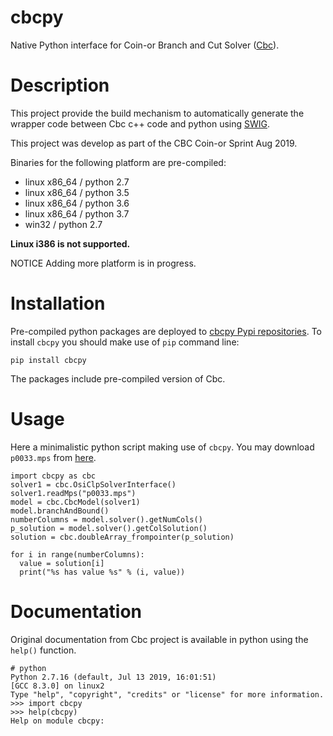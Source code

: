 # cbcpy

Native Python interface for Coin-or Branch and Cut Solver ([Cbc](https://github.com/coin-or/Cbc)).

# Description

This project provide the build mechanism to automatically generate the wrapper code between Cbc c++ code and python using [SWIG](http://www.swig.org/).

This project was develop as part of the CBC Coin-or Sprint Aug 2019.

Binaries for the following platform are pre-compiled:
* linux x86_64 / python 2.7
* linux x86_64 / python 3.5
* linux x86_64 / python 3.6
* linux x86_64 / python 3.7
* win32 / python 2.7

**Linux i386 is not supported.**

NOTICE Adding more platform is in progress.

# Installation

Pre-compiled python packages are deployed to [cbcpy Pypi repositories](https://pypi.org/cbcpy).
To install `cbcpy` you should make use of `pip` command line:

    pip install cbcpy
    
The packages include pre-compiled version of Cbc.


# Usage

Here a minimalistic python script making use of `cbcpy`.
You may download `p0033.mps` from [here](https://raw.githubusercontent.com/coin-or/yaposib/master/examples/p0033.mps).

    import cbcpy as cbc
    solver1 = cbc.OsiClpSolverInterface()
    solver1.readMps("p0033.mps")
    model = cbc.CbcModel(solver1)
    model.branchAndBound()
    numberColumns = model.solver().getNumCols()
    p_solution = model.solver().getColSolution()
    solution = cbc.doubleArray_frompointer(p_solution)
    
    for i in range(numberColumns):
      value = solution[i]
      print("%s has value %s" % (i, value))
      
# Documentation

Original documentation from Cbc project is available in python using the `help()` function.

    # python
    Python 2.7.16 (default, Jul 13 2019, 16:01:51) 
    [GCC 8.3.0] on linux2
    Type "help", "copyright", "credits" or "license" for more information.
    >>> import cbcpy
    >>> help(cbcpy)
    Help on module cbcpy:
